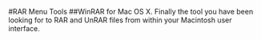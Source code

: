 #RAR Menu Tools
##WinRAR for Mac OS X.
Finally the tool you have been looking for to RAR and UnRAR files from within your Macintosh user interface.
